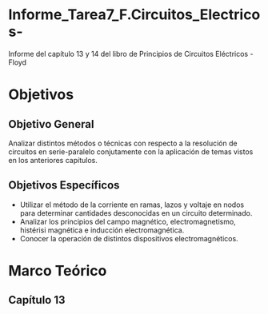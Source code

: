 # Informe_Tarea7_F.Circuitos_Electricos-
Informe del capítulo 13 y 14 del libro de Principios de Circuitos Eléctricos - Floyd
# Objetivos
## Objetivo General 
Analizar distintos métodos o técnicas con respecto a la resolución de circuitos en serie-paralelo conjutamente con la aplicación de temas vistos en los anteriores capítulos.
## Objetivos Específicos 
 - Utilizar el método de la corriente en ramas, lazos y voltaje en nodos para determinar cantidades desconocidas en un circuito determinado. 
 - Analizar los principios del campo magnético, electromagnetismo, histérisi magnética e inducción electromagnética.
 - Conocer la operación de distintos dispositivos electromagnéticos. 
# Marco Teórico
## Capítulo 13
